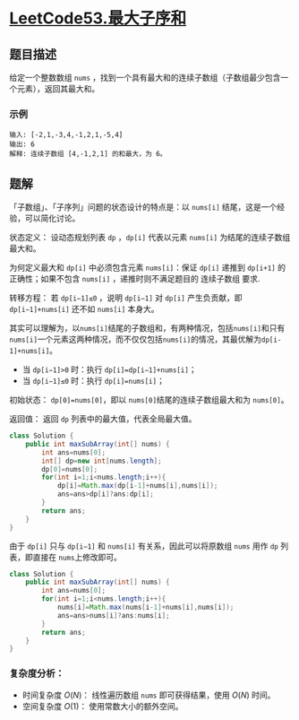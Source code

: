 # [LeetCode53.最大子序和](https://leetcode-cn.com/problems/maximum-subarray/)
## 题目描述
给定一个整数数组 `nums` ，找到一个具有最大和的连续子数组（子数组最少包含一个元素），返回其最大和。

### 示例
```
输入: [-2,1,-3,4,-1,2,1,-5,4]
输出: 6
解释: 连续子数组 [4,-1,2,1] 的和最大，为 6。
```
## 题解
「子数组」、「子序列」问题的状态设计的特点是：以 `nums[i]` 结尾，这是一个经验，可以简化讨论。

状态定义： 设动态规划列表 `dp` ，`dp[i]` 代表以元素 `nums[i]` 为结尾的连续子数组最大和。

为何定义最大和 `dp[i]` 中必须包含元素 `nums[i]`：保证 `dp[i]` 递推到 `dp[i+1]` 的正确性；如果不包含 `nums[i]` ，递推时则不满足题目的 连续子数组 要求.

转移方程： 若 `dp[i−1]≤0` ，说明 `dp[i−1]` 对 `dp[i]` 产生负贡献，即 `dp[i−1]+nums[i]` 还不如 `nums[i]` 本身大。

其实可以理解为，以`nums[i]`结尾的子数组和，有两种情况，包括`nums[i]`和只有`nums[i]`一个元素这两种情况，而不仅仅包括`nums[i]`的情况，其最优解为`dp[i-1]+nums[i]`。

- 当 `dp[i−1]>0` 时：执行 `dp[i]=dp[i−1]+nums[i]`；
- 当 `dp[i−1]≤0` 时：执行 `dp[i]=nums[i]`；

初始状态： `dp[0]=nums[0]`，即以 `nums[0]`结尾的连续子数组最大和为 `nums[0]`。

返回值： 返回 `dp` 列表中的最大值，代表全局最大值。

```java
class Solution {
    public int maxSubArray(int[] nums) {
        int ans=nums[0];
        int[] dp=new int[nums.length];
        dp[0]=nums[0];
        for(int i=1;i<nums.length;i++){
            dp[i]=Math.max(dp[i-1]+nums[i],nums[i]);
            ans=ans>dp[i]?ans:dp[i];
        }
        return ans;
    }
}
```
由于 `dp[i]` 只与 `dp[i−1]` 和 `nums[i]` 有关系，因此可以将原数组 `nums` 用作 `dp` 列表，即直接在 `nums`上修改即可。

```java
class Solution {
    public int maxSubArray(int[] nums) {
        int ans=nums[0];
        for(int i=1;i<nums.length;i++){
            nums[i]=Math.max(nums[i-1]+nums[i],nums[i]);
            ans=ans>nums[i]?ans:nums[i];
        }
        return ans;
    }
}
```
### 复杂度分析：

- 时间复杂度 $O(N)$： 线性遍历数组 `nums` 即可获得结果，使用 $O(N)$ 时间。
- 空间复杂度 $O(1)$： 使用常数大小的额外空间。
